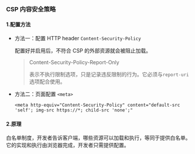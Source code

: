 ### CSP 内容安全策略

#### 1.配置方法

- 方法一：配置 HTTP header  `Content-Security-Policy`

  配置好并启用后，不符合 CSP 的外部资源就会被阻止加载。

  > Content-Security-Policy-Report-Only
  >
  > 表示不执行限制选项，只是记录违反限制的行为。它必须与`report-uri`选项配合使用。

- 方法二：页面配置 `<meta>`  

  `<meta http-equiv="Content-Security-Policy" content="default-src 'self'; img-src https://*; child-src 'none';"`

#### 2.原理

​	白名单制度，开发者告诉客户端，哪些资源可以加载和执行，等同于提供白名单。它的实现和执行由浏览器完成，开发者只需提供配置。

